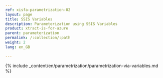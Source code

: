 ```yaml
---
ref: xisfa-parametrization-02
layout: page
title: SSIS Variables
description: Parameterization using SSIS Variables
product: xtract-is-for-azure
parent: parameterization
permalink: /:collection/:path
weight: 2
lang: en_GB

---
```


{% include _content/en/parametrization/parametrization-via-variables.md  %}
